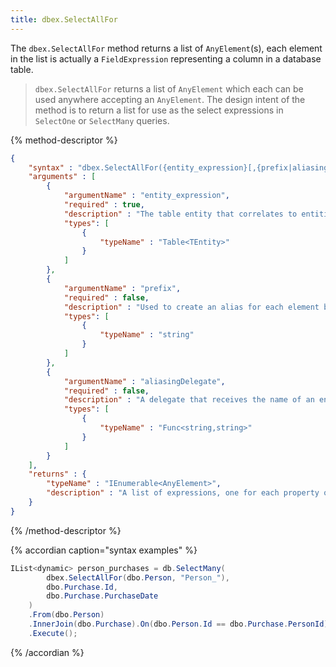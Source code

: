 ```yaml
---
title: dbex.SelectAllFor
---
```



The `dbex.SelectAllFor` method returns a list of `AnyElement`(s), each element in the list
is actually a `FieldExpression` representing a column in a database table.

> `dbex.SelectAllFor` returns a list of `AnyElement` which each can be used anywhere accepting
an `AnyElement`.  The design intent of the method is to return a list for use as the select expressions
in `SelectOne` or `SelectMany` queries.

{% method-descriptor %}
```json
{
    "syntax" : "dbex.SelectAllFor({entity_expression}[,{prefix|aliasingDelegate}])",
    "arguments" : [
        {
            "argumentName" : "entity_expression",
            "required" : true, 
            "description" : "The table entity that correlates to entities of type `TEntity`.",
            "types": [
                { 
                    "typeName" : "Table<TEntity>" 
                }
            ]
        },
        {
            "argumentName" : "prefix",
            "required" : false, 
            "description" : "Used to create an alias for each element by prefixing the property name with the value.",
            "types": [
                { 
                    "typeName" : "string" 
                }
            ]
        },
        {
            "argumentName" : "aliasingDelegate",
            "required" : false, 
            "description" : "A delegate that receives the name of an entity property and returns a new name for that property to use as an alias.",
            "types": [
                { 
                    "typeName" : "Func<string,string>" 
                }
            ]
        }
    ],
    "returns" : {
        "typeName" : "IEnumerable<AnyElement>",
        "description" : "A list of expressions, one for each property of the entity."
    }
}
```
{% /method-descriptor %}

{% accordian caption="syntax examples" %}
```csharp
IList<dynamic> person_purchases = db.SelectMany(
        dbex.SelectAllFor(dbo.Person, "Person_"),
        dbo.Purchase.Id,
        dbo.Purchase.PurchaseDate
    )
    .From(dbo.Person)
    .InnerJoin(dbo.Purchase).On(dbo.Person.Id == dbo.Purchase.PersonId)
    .Execute();
```
{% /accordian %}


